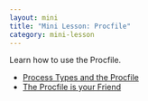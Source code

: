 ```yaml
---
layout: mini
title: "Mini Lesson: Procfile"
category: mini-lesson
---
```


Learn how to use the Procfile.

* [Process Types and the Procfile](https://devcenter.heroku.com/articles/procfile)
* [The Procfile is your Friend](http://www.neilmiddleton.com/the-procfile-is-your-friend/)

